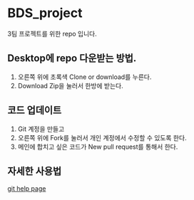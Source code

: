 # BDS_project
3팀 프로젝트를 위한 repo 입니다.

## Desktop에 repo 다운받는 방법.
1. 오른쪽 위에 초록색 Clone or download를 누른다.
2. Download Zip을 눌러서 한방에 받는다.

## 코드 업데이트
1. Git 계정을 만들고
2. 오른쪽 위에 Fork를 눌러서 개인 계정에서 수정할 수 있도록 한다.
3. 메인에 합치고 싶은 코드가 New pull request를 통해서 한다.

## 자세한 사용법
[git help page](https://help.github.com/)
